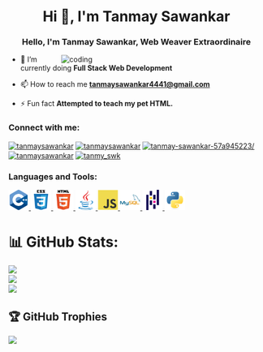 

<h1 align="center">Hi 👋, I'm Tanmay Sawankar</h1>
<h3 align="center">Hello, I'm Tanmay Sawankar, Web Weaver Extraordinaire</h3>
<img align="right" alt="coding" width="400" src="https://miro.medium.com/v2/resize:fit:1358/1*VMmvImch6VU5pc2VktY1uw.gif">

- 🌱 I’m currently doing **Full Stack Web Development**

- 📫 How to reach me **tanmaysawankar4441@gmail.com**

- ⚡ Fun fact **Attempted to teach my pet HTML.**

<h3 align="left">Connect with me:</h3>
<p align="left">
<a href="https://twitter.com/tanmaysawankar" target="blank"><img align="center" src="https://raw.githubusercontent.com/rahuldkjain/github-profile-readme-generator/master/src/images/icons/Social/twitter.svg" alt="tanmaysawankar" height="30" width="40" /></a>
<a href="https://leetcode.com/u/tanmaysawankar4441/" target="blank"><img align="center" src="https://repository-images.githubusercontent.com/660115526/cbbcd367-535a-4e9d-927b-9eacd8d652e8" alt="tanmaysawankar" height="40" width="40" /></a>
<a href="https://linkedin.com/in/tanmay-sawankar-57a945223/" target="blank"><img align="center" src="https://raw.githubusercontent.com/rahuldkjain/github-profile-readme-generator/master/src/images/icons/Social/linked-in-alt.svg" alt="tanmay-sawankar-57a945223/" height="30" width="40" /></a>
<a href="https://www.codechef.com/users/tanmaysawankar" target="blank"><img align="center" src="https://cdn.jsdelivr.net/npm/simple-icons@3.1.0/icons/codechef.svg" alt="tanmaysawankar" height="30" width="40" /></a>
<a href="https://instagram.com/tanmy_swk" target="blank"><img align="center" src="https://raw.githubusercontent.com/rahuldkjain/github-profile-readme-generator/master/src/images/icons/Social/instagram.svg" alt="tanmy_swk" height="30" width="40" /></a>


</p>

<h3 align="left">Languages and Tools:</h3>
<p align="left"> <a href="https://www.w3schools.com/cpp/" target="_blank" rel="noreferrer"> <img src="https://raw.githubusercontent.com/devicons/devicon/master/icons/cplusplus/cplusplus-original.svg" alt="cplusplus" width="40" height="40"/> </a> <a href="https://www.w3schools.com/css/" target="_blank" rel="noreferrer"> <img src="https://raw.githubusercontent.com/devicons/devicon/master/icons/css3/css3-original-wordmark.svg" alt="css3" width="40" height="40"/> </a> <a href="https://www.w3.org/html/" target="_blank" rel="noreferrer"> <img src="https://raw.githubusercontent.com/devicons/devicon/master/icons/html5/html5-original-wordmark.svg" alt="html5" width="40" height="40"/> </a> <a href="https://www.java.com" target="_blank" rel="noreferrer"> <img src="https://raw.githubusercontent.com/devicons/devicon/master/icons/java/java-original.svg" alt="java" width="40" height="40"/> </a> <a href="https://developer.mozilla.org/en-US/docs/Web/JavaScript" target="_blank" rel="noreferrer"> <img src="https://raw.githubusercontent.com/devicons/devicon/master/icons/javascript/javascript-original.svg" alt="javascript" width="40" height="40"/> </a> <a href="https://www.mysql.com/" target="_blank" rel="noreferrer"> <img src="https://raw.githubusercontent.com/devicons/devicon/master/icons/mysql/mysql-original-wordmark.svg" alt="mysql" width="40" height="40"/> </a> <a href="https://pandas.pydata.org/" target="_blank" rel="noreferrer"> <img src="https://raw.githubusercontent.com/devicons/devicon/2ae2a900d2f041da66e950e4d48052658d850630/icons/pandas/pandas-original.svg" alt="pandas" width="40" height="40"/> </a> <a href="https://www.python.org" target="_blank" rel="noreferrer"> <img src="https://raw.githubusercontent.com/devicons/devicon/master/icons/python/python-original.svg" alt="python" width="40" height="40"/> </a> </p>

# 📊 GitHub Stats:
![](https://github-readme-stats.vercel.app/api?username=TanmaySawankar390&theme=highcontrast&hide_border=false&include_all_commits=false&count_private=false)<br/>
![](https://github-readme-streak-stats.herokuapp.com/?user=TanmaySawankar390&theme=highcontrast&hide_border=false)<br/>
![](https://github-readme-stats.vercel.app/api/top-langs/?username=TanmaySawankar390&theme=highcontrast&hide_border=false&include_all_commits=false&count_private=false&layout=compact)

## 🏆 GitHub Trophies
![](https://github-profile-trophy.vercel.app/?username=TanmaySawankar390&theme=radical&no-frame=false&no-bg=false&margin-w=4)





